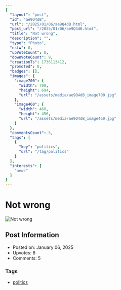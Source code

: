 ```yaml
---
{
  "layout": "post",
  "id": "ae9Q4dB",
  "url": "/2025/01/06/ae9Q4dB.html",
  "post_url": "/2025/01/06/ae9Q4dB.html",
  "title": "Not wrong",
  "description": "",
  "type": "Photo",
  "nsfw": 0,
  "upVoteCount": 8,
  "downVoteCount": 9,
  "creationTs": 1736113412,
  "promoted": 0,
  "badges": [],
  "images": {
    "image700": {
      "width": 700,
      "height": 694,
      "url": "/assets/media/ae9Q4dB_image700.jpg"
    },
    "image460": {
      "width": 460,
      "height": 456,
      "url": "/assets/media/ae9Q4dB_image460.jpg"
    }
  },
  "commentsCount": 5,
  "tags": [
    {
      "key": "politics",
      "url": "/tag/politics"
    }
  ],
  "interests": [
    "news"
  ]
}
---
```


# Not wrong

![Not wrong](/assets/media/ae9Q4dB_image700.jpg)

## Post Information

- Posted on: January 06, 2025
- Upvotes: 8
- Comments: 5

### Tags

- [politics](/tag/politics)
